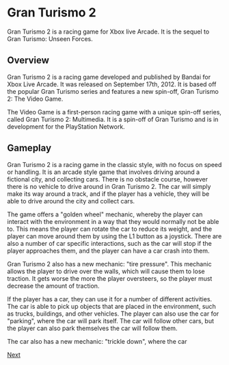 # Gran Turismo 2

Gran Turismo 2 is a racing game for Xbox live Arcade. It is the sequel to Gran Turismo: Unseen Forces.

## Overview

Gran Turismo 2 is a racing game developed and published by Bandai for Xbox Live Arcade. It was released on September 17th, 2012. It is based off the popular Gran Turismo series and features a new spin-off, Gran Turismo 2: The Video Game.

The Video Game is a first-person racing game with a unique spin-off series, called Gran Turismo 2: Multimedia. It is a spin-off of Gran Turismo and is in development for the PlayStation Network.

## Gameplay

Gran Turismo 2 is a racing game in the classic style, with no focus on speed or handling. It is an arcade style game that involves driving around a fictional city, and collecting cars. There is no obstacle course, however there is no vehicle to drive around in Gran Turismo 2. The car will simply make its way around a track, and if the player has a vehicle, they will be able to drive around the city and collect cars.

The game offers a "golden wheel" mechanic, whereby the player can interact with the environment in a way that they would normally not be able to. This means the player can rotate the car to reduce its weight, and the player can move around them by using the L1 button as a joystick. There are also a number of car specific interactions, such as the car will stop if the player approaches them, and the player can have a car crash into them.

Gran Turismo 2 also has a new mechanic: "tire pressure". This mechanic allows the player to drive over the walls, which will cause them to lose traction. It gets worse the more the player oversteers, so the player must decrease the amount of traction.

If the player has a car, they can use it for a number of different activities. The car is able to pick up objects that are placed in the environment, such as trucks, buildings, and other vehicles. The player can also use the car for "parking", where the car will park itself. The car will follow other cars, but the player can also park themselves the car will follow them.

The car also has a new mechanic: "trickle down", where the car

[Next](204.md)